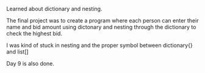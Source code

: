 Learned about dictionary and nesting.

The final project was to create a program where each person can enter their name and bid amount using dictonary and nesting through the dictionary to check the highest bid.

I was kind of stuck in nesting and the proper symbol between dictionary{} and list[]

Day 9 is also done.
